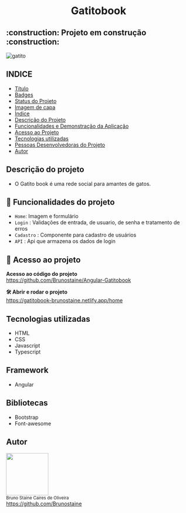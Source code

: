 <h1 align="center"> Gatitobook </h1>

<h2> :construction: Projeto em construção :construction: </h2>

![gatito](https://user-images.githubusercontent.com/87622645/158390590-c109376f-b804-4316-9a3e-711340f34abe.png)

## INDICE

* [Título](#titulo)
* [Badges](#badges)
* [Status do Projeto](#status-do-Projeto)
* [Imagem de capa](#Imagem-de-capa)
* [Índice](#índice)
* [Descrição do Projeto](#descrição-do-projeto)
* [Funcionalidades e Demonstração da Aplicação](#funcionalidades-e-demonstração-da-aplicação)
* [Acesso ao Projeto](#acesso-ao-projeto)
* [Tecnologias utilizadas](#tecnologias-utilizadas)
* [Pessoas Desenvolvedoras do Projeto](#pessoas-desenvolvedoras)
* [Autor](#Autor)

## Descrição do projeto

- O Gatito book é uma rede social para amantes de gatos.

## :hammer: Funcionalidades do projeto

- `Home`: Imagem e formulário
- `Login` : Validações de entrada, de usuario, de senha e tratamento de erros
- `Cadastro` : Componente para cadastro de usuários
- `API` : Api que armazena os dados de login

## 📁 Acesso ao projeto

**Acesso ao código do projeto**<br>
https://github.com/Brunostaine/Angular-Gatitobook

**🛠️ Abrir e rodar o projeto**<br>
https://gatitobook-brunostaine.netlify.app/home

## Tecnologias utilizadas
* HTML
* CSS
* Javascript
* Typescript

## Framework
* Angular

## Bibliotecas
* Bootstrap
* Font-awesome

## Autor

<img src="https://user-images.githubusercontent.com/87622645/157755137-8d22a951-d323-4c33-814e-c0351ebefafe.png" width=115><br>
<sub>Bruno Staine Caires de Oliveira</sub><br>
https://github.com/Brunostaine 
